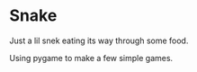 # Snake

Just a lil snek eating its way through some food.

Using pygame to make a few simple games.

